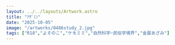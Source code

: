 ```yaml
---
layout: ../../layouts/Artwork.astro
title: "ｱｻﾞﾐﾝ"
date: "2025-10-05"
image: "/artworks/0486study_2.jpg"
tags: ["R18","よそのこ","ケモミミ","自然科学─民俗学境界","金屋あざみ"]
---
```


